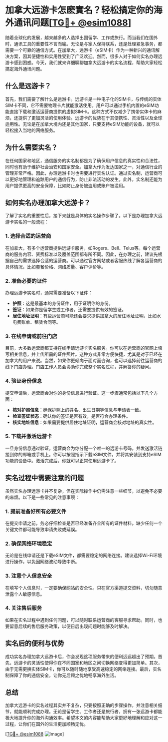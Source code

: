 # 加拿大远游卡怎麽實名？轻松搞定你的海外通讯问题[[TG💪+ @esim1088](https://t.me/s/esim1088)]

随着全球化的发展，越来越多的人选择出国留学、工作或旅行。而当我们在国外时，通讯工具的重要性不言而喻。无论是与家人保持联系，还是处理紧急事务，都需要一个可靠的通信方式。在加拿大，远游卡（eSIM卡）作为一种新兴的通讯解决方案，因其便捷性和实用性受到了广泛欢迎。然而，很多人对于如何实名办理远游卡感到困惑。今天，我们就来详细聊聊加拿大远游卡的实名流程，帮助大家轻松搞定海外通讯问题。

## 什么是远游卡？

首先，我们需要了解什么是远游卡。远游卡是一种电子化的SIM卡，与传统的实体SIM卡不同，它不需要物理卡片就能激活使用。用户可以通过手机内置的eSIM功能直接下载和激活运营商提供的虚拟SIM卡。这种方式不仅减少了携带实体卡的麻烦，还提供了更加灵活的使用体验。远游卡的优势在于其便携性、灵活性以及全球适用性。无论是在加拿大境内还是其他国家，只要支持eSIM功能的设备，就可以轻松接入当地的网络服务。

## 为什么需要实名？

在任何国家和地区，通信服务的实名制都是为了确保用户信息的真实性和合法性，同时也有助于维护社会治安和国家安全。加拿大作为发达国家之一，对通信行业的管理非常严格。因此，办理远游卡时也需要进行实名认证。通过实名制，运营商可以更好地管理和追踪用户的通信行为，防止非法活动的发生。此外，实名制还能为用户提供更高的安全保障，比如防止身份被盗用或账户被滥用。

## 如何实名办理加拿大远游卡？

了解了实名的重要性后，接下来就是具体的实名操作步骤了。以下是办理加拿大远游卡实名的一般流程：

### 1. 选择合适的运营商

在加拿大，有多个运营商提供远游卡服务，如Rogers、Bell、Telus等。每个运营商的服务内容、资费标准以及覆盖范围都有所不同。因此，在办理之前，建议先根据自己的需求选择合适的运营商。可以通过官方网站或者客服热线了解各运营商的具体情况，比如套餐价格、网络质量、客户评价等。

### 2. 准备必要的证件

办理远游卡实名时，通常需要准备以下证件：
- **护照**：这是最基本的身份证件，用于证明你的身份。
- **签证**：如果你是留学生或工作者，还需要提供有效的签证。
- **居住地址证明**：有些运营商可能还会要求提供加拿大的居住地址证明，比如水电费账单、租赁合同等。

### 3. 在线申请或前往门店

目前，大多数运营商都支持在线申请远游卡实名服务。你可以在运营商的官网上填写相关信息，并上传所需的证件照片。这种方式非常方便快捷，尤其是对于已经在加拿大的用户来说。当然，如果你更倾向于面对面咨询，也可以选择前往运营商的线下门店办理。门店工作人员会协助你完成整个实名过程，并解答你的疑问。

### 4. 验证身份信息

提交申请后，运营商会对你的身份信息进行验证。这一步骤通常包括以下几个方面：
- **核对护照信息**：确保护照上的姓名、出生日期等信息与申请表一致。
- **检查签证状态**：确认你的签证是否有效，是否符合办理条件。
- **核实地址信息**：如果需要提供居住地址证明，运营商会核对地址的真实性。

### 5. 下载并激活远游卡

一旦身份信息通过验证，运营商会为你分配一个唯一的远游卡号码，并发送激活链接到你的邮箱或手机上。你可以按照指示下载eSIM文件，并将其安装到支持eSIM功能的设备中。激活完成后，你就可以正常使用远游卡了。

## 实名过程中需要注意的问题

虽然实名办理远游卡并不复杂，但在实际操作中仍需注意一些细节，以避免不必要的麻烦。以下是一些常见的注意事项：

### 1. 提前准备好所有必要文件

在提交申请之前，务必仔细检查是否已经准备齐全所有的证件材料。缺少任何一个关键文件都可能导致申请失败或延误。

### 2. 确保网络环境稳定

无论是在线申请还是下载eSIM文件，都需要稳定的网络连接。建议选择Wi-Fi环境进行操作，以免因网络波动导致中断。

### 3. 注意个人信息安全

在填写个人信息时，一定要确保网站的安全性。只在官方渠道提交资料，切勿随意泄露个人敏感信息。

### 4. 关注售后服务

如果在实名过程中遇到任何问题，可以随时联系运营商的客服寻求帮助。同时，也要留意后续的售后服务政策，以便日后出现问题时能够及时解决。

## 实名后的便利与优势

成功实名办理加拿大远游卡后，你会发现这项服务带来的便利远远超出了预期。首先，远游卡的灵活性使得你在不同国家和地区之间切换网络变得更加简单。其次，由于无需更换实体SIM卡，你可以随时随地享受高速稳定的网络连接。最后，实名制保障了你的通信安全，让你无后顾之忧地畅享海外生活。

## 总结

加拿大远游卡的实名过程其实并不复杂，只要按照正确的步骤操作，并注意相关细节，就能顺利完成办理。无论是留学生、工作者还是旅行者，拥有一张远游卡都能极大地提升你的海外沟通效率。希望本文的内容能帮助大家更好地理解和应对这一过程，让你们在国外的生活更加顺畅无忧。

[[TG💪+ @esim1088](https://t.me/s/esim1088) ![Image](https://i.postimg.cc/4NQfJmqS/Snipaste-2025-05-13-00-14-12.png)]